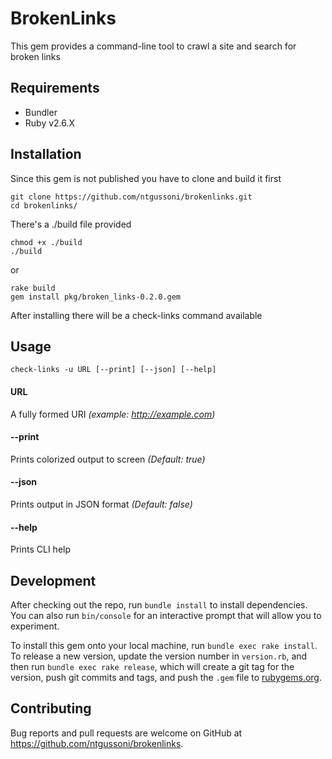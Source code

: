 # BrokenLinks

This gem provides a command-line tool to crawl a site and search for broken links

## Requirements

- Bundler
- Ruby v2.6.X

## Installation

Since this gem is not published you have to clone and build it first

    git clone https://github.com/ntgussoni/brokenlinks.git
    cd brokenlinks/

There's a ./build file provided

    chmod +x ./build
    ./build

or

    rake build
    gem install pkg/broken_links-0.2.0.gem

After installing there will be a check-links command available

## Usage

    check-links -u URL [--print] [--json] [--help]

#### URL

A fully formed URI _(example: http://example.com)_

#### --print

Prints colorized output to screen _(Default: true)_

#### --json

Prints output in JSON format _(Default: false)_

#### --help

Prints CLI help

## Development

After checking out the repo, run `bundle install` to install dependencies. You can also run `bin/console` for an interactive prompt that will allow you to experiment.

To install this gem onto your local machine, run `bundle exec rake install`. To release a new version, update the version number in `version.rb`, and then run `bundle exec rake release`, which will create a git tag for the version, push git commits and tags, and push the `.gem` file to [rubygems.org](https://rubygems.org).

## Contributing

Bug reports and pull requests are welcome on GitHub at https://github.com/ntgussoni/brokenlinks.
